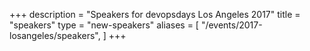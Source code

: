 +++
description = "Speakers for devopsdays Los Angeles 2017"
title = "speakers"
type = "new-speakers"
aliases = [
        "/events/2017-losangeles/speakers",
]
+++